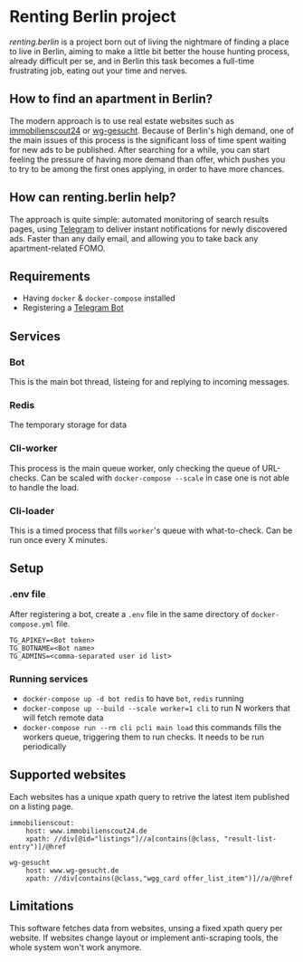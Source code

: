 # Renting Berlin project
*renting.berlin* is a project born out of living the nightmare of finding a place to live in Berlin, aiming to make a little bit better the house hunting process, already difficult per se, and in Berlin this task becomes a full-time frustrating job, eating out your time and nerves.

## How to find an apartment in Berlin?
The modern approach is to use real estate websites such as [immobilienscout24](https://www.immobilienscout24.de) or [wg-gesucht](https://www.wg-gesucht.de/). 
Because of Berlin's high demand, one of the main issues of this process is the significant loss of time spent waiting for new ads to be published. After searching for a while, you can start feeling the pressure of having more demand than offer, which pushes you to try to be among the first ones applying, in order to have more chances.

## How can renting.berlin help?
The approach is quite simple: automated monitoring of search results pages, using [Telegram](https://telegram.org/) to deliver instant notifications for newly discovered ads. Faster than any daily email, and allowing you to take back any apartment-related FOMO.

## Requirements
- Having `docker` & `docker-compose` installed
- Registering a [Telegram Bot](https://core.telegram.org/bots)

## Services
### Bot
This is the main bot thread, listeing for and replying to incoming messages.

### Redis
The temporary storage for data

### Cli-worker
This process is the main queue worker, only checking the queue of URL-checks. Can be scaled with `docker-compose --scale` in case one is not able to handle the load.

### Cli-loader
This is a timed process that fills `worker`'s queue with what-to-check. Can be run once every X minutes. 


## Setup
### .env file
After registering a bot, create a `.env` file in the same directory of `docker-compose.yml` file.
```
TG_APIKEY=<Bot token>
TG_BOTNAME=<Bot name>
TG_ADMINS=<comma-separated user id list>
```

### Running services
- `docker-compose up -d bot redis` to have `bot`, `redis`  running
- `docker-compose up --build --scale worker=1 cli` to run N workers that will fetch remote data 
- `docker-compose run --rm cli pcli main load` this commands fills the workers queue, triggering them to run checks. It needs to be run periodically



## Supported websites
Each websites has a unique xpath query to retrive the latest item published on a listing page.

```
immobilienscout:
    host: www.immobilienscout24.de
    xpath: //div[@id="listings"]//a[contains(@class, "result-list-entry")]/@href

wg-gesucht
    host: www.wg-gesucht.de
    xpath: //div[contains(@class,"wgg_card offer_list_item")]//a/@href

```


## Limitations
This software fetches data from websites, unsing a fixed xpath query per website. If websites change layout or implement anti-scraping tools, the whole system won't work anymore.

